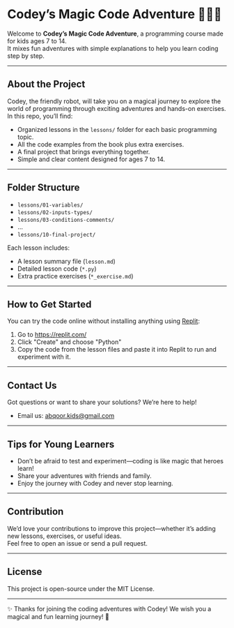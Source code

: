# Codey’s Magic Code Adventure 🧙‍♂️🤖

Welcome to **Codey’s Magic Code Adventure**, a programming course made for kids ages 7 to 14.  
It mixes fun adventures with simple explanations to help you learn coding step by step.

---

## About the Project

Codey, the friendly robot, will take you on a magical journey to explore the world of programming through exciting adventures and hands-on exercises.  
In this repo, you’ll find:

- Organized lessons in the `lessons/` folder for each basic programming topic.  
- All the code examples from the book plus extra exercises.  
- A final project that brings everything together.  
- Simple and clear content designed for ages 7 to 14.  

---

## Folder Structure

- `lessons/01-variables/`  
- `lessons/02-inputs-types/`  
- `lessons/03-conditions-comments/`  
- ...  
- `lessons/10-final-project/`  

Each lesson includes:  
- A lesson summary file (`lesson.md`)  
- Detailed lesson code (`*.py`)  
- Extra practice exercises (`*_exercise.md`)

---

## How to Get Started

You can try the code online without installing anything using [Replit](https://replit.com/):

1. Go to https://replit.com/  
2. Click "Create" and choose "Python"  
3. Copy the code from the lesson files and paste it into Replit to run and experiment with it.

---

## Contact Us

Got questions or want to share your solutions? We’re here to help!  
- Email us: abqoor.kids@gmail.com  

---

## Tips for Young Learners

- Don’t be afraid to test and experiment—coding is like magic that heroes learn!  
- Share your adventures with friends and family.  
- Enjoy the journey with Codey and never stop learning.  

---

## Contribution

We’d love your contributions to improve this project—whether it’s adding new lessons, exercises, or useful ideas.  
Feel free to open an issue or send a pull request.

---

## License

This project is open-source under the MIT License.  

---

✨ Thanks for joining the coding adventures with Codey! We wish you a magical and fun learning journey! 🚀
